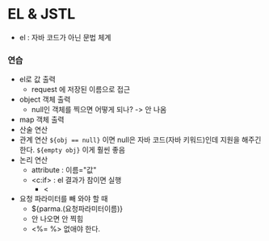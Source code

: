 # EL & JSTL
+ el : 자바 코드가 아닌 문법 체계

### 연습
+ el로 값 출력
	+ request 에 저장된 이름으로 접근
+ object 객체 출력
	+ null인 객체를 찍으면 어떻게 되나? -> 안 나옴
+ map 객체 출력
+ 산술 연산
+ 관계 연산
	```${obj == null}```
	이면 null은 자바 코드(자바 키워드)인데 지원을 해주긴 한다. 
	```${empty obj}```
	이게 훨씬 좋음	
+ 논리 연산
	+ attribute : 이름="값"
	+ <c:if> : el 결과가 참이면 실행 
		+ <
+ 요청 파라미터를 빼 와야 할 때
	+ ${parma.(요청파라미터이름)}
	+ 안 나오면 안 찍힘
	+ <%= %> 없애야 한다. 
